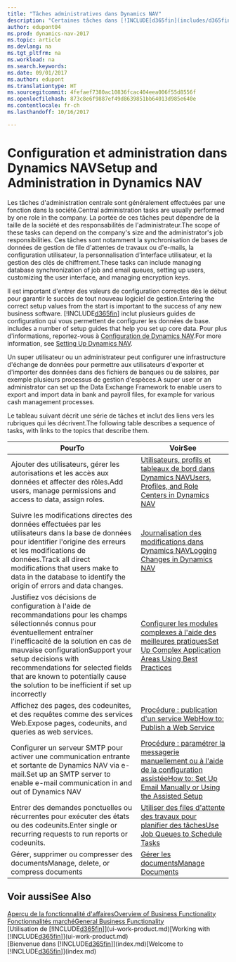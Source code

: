 ```yaml
---
title: "Tâches administratives dans Dynamics NAV"
description: "Certaines tâches dans [!INCLUDE[d365fin](includes/d365fin_md.md)] requièrent une administration centrale et une configuration. Découvrez quelles sont ces tâches et ce que vous devez faire."
author: edupont04
ms.prod: dynamics-nav-2017
ms.topic: article
ms.devlang: na
ms.tgt_pltfrm: na
ms.workload: na
ms.search.keywords: 
ms.date: 09/01/2017
ms.author: edupont
ms.translationtype: HT
ms.sourcegitcommit: 4fefaef7380ac10836fcac404eea006f55d8556f
ms.openlocfilehash: 873c8e6f9887ef49d8639851bb64013d985e640e
ms.contentlocale: fr-ch
ms.lasthandoff: 10/16/2017

---
```

# <a name="setup-and-administration-in-dynamics-nav"></a><span data-ttu-id="4f7e6-104">Configuration et administration dans Dynamics NAV</span><span class="sxs-lookup"><span data-stu-id="4f7e6-104">Setup and Administration in Dynamics NAV</span></span>
<span data-ttu-id="4f7e6-105">Les tâches d'administration centrale sont généralement effectuées par une fonction dans la société.</span><span class="sxs-lookup"><span data-stu-id="4f7e6-105">Central administration tasks are usually performed by one role in the company.</span></span> <span data-ttu-id="4f7e6-106">La portée de ces tâches peut dépendre de la taille de la société et des responsabilités de l'administrateur.</span><span class="sxs-lookup"><span data-stu-id="4f7e6-106">The scope of these tasks can depend on the company's size and the administrator's job responsibilities.</span></span> <span data-ttu-id="4f7e6-107">Ces tâches sont notamment la synchronisation de bases de données de gestion de file d'attentes de travaux ou d'e-mails, la configuration utilisateur, la personnalisation d'interface utilisateur, et la gestion des clés de chiffrement.</span><span class="sxs-lookup"><span data-stu-id="4f7e6-107">These tasks can include managing database synchronization of job and email queues, setting up users, customizing the user interface, and managing encryption keys.</span></span>  

<span data-ttu-id="4f7e6-108">Il est important d'entrer des valeurs de configuration correctes dès le début pour garantir le succès de tout nouveau logiciel de gestion.</span><span class="sxs-lookup"><span data-stu-id="4f7e6-108">Entering the correct setup values from the start is important to the success of any new business software.</span></span> [!INCLUDE[d365fin](includes/d365fin_md.md)]<span data-ttu-id="4f7e6-109"> inclut plusieurs guides de configuration qui vous permettent de configurer les données de base.</span><span class="sxs-lookup"><span data-stu-id="4f7e6-109"> includes a number of setup guides that help you set up core data.</span></span> <span data-ttu-id="4f7e6-110">Pour plus d'informations, reportez-vous à [Configuration de Dynamics NAV](setup.md).</span><span class="sxs-lookup"><span data-stu-id="4f7e6-110">For more information, see [Setting Up Dynamics NAV](setup.md).</span></span>

<!--Whether you use [!INCLUDE[rim](../../includes/rim_md.md)] to implement setup values or you manually enter them in the new company, you can support your setup decisions with some general recommendations for selected setup fields that are known to potentially cause the solution to be inefficient if defined incorrectly.-->  

<span data-ttu-id="4f7e6-111">Un super utilisateur ou un administrateur peut configurer une infrastructure d'échange de données pour permettre aux utilisateurs d'exporter et d'importer des données dans des fichiers de banques ou de salaires, par exemple plusieurs processus de gestion d'espèces.</span><span class="sxs-lookup"><span data-stu-id="4f7e6-111">A super user or an administrator can set up the Data Exchange Framework to enable users to export and import data in bank and payroll files, for example for various cash management processes.</span></span>  

<span data-ttu-id="4f7e6-112">Le tableau suivant décrit une série de tâches et inclut des liens vers les rubriques qui les décrivent.</span><span class="sxs-lookup"><span data-stu-id="4f7e6-112">The following table describes a sequence of tasks, with links to the topics that describe them.</span></span>   

|<span data-ttu-id="4f7e6-113">**Pour**</span><span class="sxs-lookup"><span data-stu-id="4f7e6-113">**To**</span></span>|<span data-ttu-id="4f7e6-114">**Voir**</span><span class="sxs-lookup"><span data-stu-id="4f7e6-114">**See**</span></span>|  
|------------|-------------|  
|<span data-ttu-id="4f7e6-115">Ajouter des utilisateurs, gérer les autorisations et les accès aux données et affecter des rôles.</span><span class="sxs-lookup"><span data-stu-id="4f7e6-115">Add users, manage permissions and access to data, assign roles.</span></span>|[<span data-ttu-id="4f7e6-116">Utilisateurs, profils et tableaux de bord dans Dynamics NAV</span><span class="sxs-lookup"><span data-stu-id="4f7e6-116">Users, Profiles, and Role Centers in Dynamics NAV</span></span>](admin-users-profiles-roles.md)|  
|<span data-ttu-id="4f7e6-117">Suivre les modifications directes des données effectuées par les utilisateurs dans la base de données pour identifier l'origine des erreurs et les modifications de données.</span><span class="sxs-lookup"><span data-stu-id="4f7e6-117">Track all direct modifications that users make to data in the database to identify the origin of errors and data changes.</span></span>|[<span data-ttu-id="4f7e6-118">Journalisation des modifications dans Dynamics NAV</span><span class="sxs-lookup"><span data-stu-id="4f7e6-118">Logging Changes in Dynamics NAV</span></span>](across-log-changes.md)|  
|<span data-ttu-id="4f7e6-119">Justifiez vos décisions de configuration à l'aide de recommandations pour les champs sélectionnés connus pour éventuellement entraîner l'inefficacité de la solution en cas de mauvaise configuration</span><span class="sxs-lookup"><span data-stu-id="4f7e6-119">Support your setup decisions with recommendations for selected fields that are known to potentially cause the solution to be inefficient if set up incorrectly</span></span>|[<span data-ttu-id="4f7e6-120">Configurer les modules complexes à l'aide des meilleures pratiques</span><span class="sxs-lookup"><span data-stu-id="4f7e6-120">Set Up Complex Application Areas Using Best Practices</span></span>](set-up-complex-application-areas-using-best-practices.md)|  
|<span data-ttu-id="4f7e6-121">Affichez des pages, des codeunites, et des requêtes comme des services Web.</span><span class="sxs-lookup"><span data-stu-id="4f7e6-121">Expose pages, codeunits, and queries as web services.</span></span>|[<span data-ttu-id="4f7e6-122">Procédure : publication d'un service Web</span><span class="sxs-lookup"><span data-stu-id="4f7e6-122">How to: Publish a Web Service</span></span>](across-how-publish-web-service.md)|  
|<span data-ttu-id="4f7e6-123">Configurer un serveur SMTP pour activer une communication entrante et sortante de Dynamics NAV via e-mail.</span><span class="sxs-lookup"><span data-stu-id="4f7e6-123">Set up an SMTP server to enable e-mail communication in and out of Dynamics NAV</span></span>| [<span data-ttu-id="4f7e6-124">Procédure : paramétrer la messagerie manuellement ou à l'aide de la configuration assistée</span><span class="sxs-lookup"><span data-stu-id="4f7e6-124">How to: Set Up Email Manually or Using the Assisted Setup</span></span>](madeira-how-setup-email.md)|  
|<span data-ttu-id="4f7e6-125">Entrer des demandes ponctuelles ou récurrentes pour exécuter des états ou des codeunits.</span><span class="sxs-lookup"><span data-stu-id="4f7e6-125">Enter single or recurring requests to run reports or codeunits.</span></span>|[<span data-ttu-id="4f7e6-126">Utiliser des files d'attente des travaux pour planifier des tâches</span><span class="sxs-lookup"><span data-stu-id="4f7e6-126">Use Job Queues to Schedule Tasks</span></span>](admin-job-queues-schedule-tasks.md)|  
|<span data-ttu-id="4f7e6-127">Gérer, supprimer ou compresser des documents</span><span class="sxs-lookup"><span data-stu-id="4f7e6-127">Manage, delete, or compress documents</span></span>|[<span data-ttu-id="4f7e6-128">Gérer les documents</span><span class="sxs-lookup"><span data-stu-id="4f7e6-128">Manage Documents</span></span>](admin-manage-documents.md)|  

## <a name="see-also"></a><span data-ttu-id="4f7e6-129">Voir aussi</span><span class="sxs-lookup"><span data-stu-id="4f7e6-129">See Also</span></span>
[<span data-ttu-id="4f7e6-130">Aperçu de la fonctionnalité d'affaires</span><span class="sxs-lookup"><span data-stu-id="4f7e6-130">Overview of Business Functionality</span></span>](madeira-business-functionality.md)  
[<span data-ttu-id="4f7e6-131">Fonctionnalités marché</span><span class="sxs-lookup"><span data-stu-id="4f7e6-131">General Business Functionality</span></span>](ui-across-business-areas.md)  
<span data-ttu-id="4f7e6-132">[Utilisation de [!INCLUDE[d365fin](includes/d365fin_md.md)]](ui-work-product.md)</span><span class="sxs-lookup"><span data-stu-id="4f7e6-132">[Working with [!INCLUDE[d365fin](includes/d365fin_md.md)]](ui-work-product.md)</span></span>  
<span data-ttu-id="4f7e6-133">[Bienvenue dans [!INCLUDE[d365fin](includes/d365fin_md.md)]](index.md)</span><span class="sxs-lookup"><span data-stu-id="4f7e6-133">[Welcome to [!INCLUDE[d365fin](includes/d365fin_md.md)]](index.md)</span></span>  

